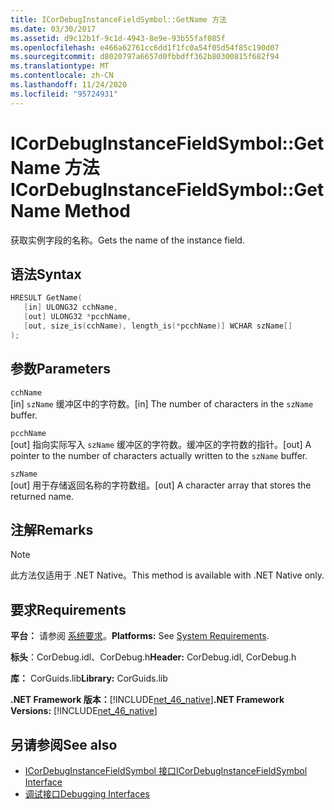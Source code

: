 ```yaml
---
title: ICorDebugInstanceFieldSymbol::GetName 方法
ms.date: 03/30/2017
ms.assetid: d9c12b1f-9c1d-4943-8e9e-93b55faf085f
ms.openlocfilehash: e466a62761cc6dd1f1fc0a54f05d54f85c190d07
ms.sourcegitcommit: d8020797a6657d0fbbdff362b80300815f682f94
ms.translationtype: MT
ms.contentlocale: zh-CN
ms.lasthandoff: 11/24/2020
ms.locfileid: "95724931"
---
```

# <a name="icordebuginstancefieldsymbolgetname-method"></a><span data-ttu-id="a0b5b-102">ICorDebugInstanceFieldSymbol::GetName 方法</span><span class="sxs-lookup"><span data-stu-id="a0b5b-102">ICorDebugInstanceFieldSymbol::GetName Method</span></span>

<span data-ttu-id="a0b5b-103">获取实例字段的名称。</span><span class="sxs-lookup"><span data-stu-id="a0b5b-103">Gets the name of the instance field.</span></span>  
  
## <a name="syntax"></a><span data-ttu-id="a0b5b-104">语法</span><span class="sxs-lookup"><span data-stu-id="a0b5b-104">Syntax</span></span>  
  
```cpp  
HRESULT GetName(  
   [in] ULONG32 cchName,
   [out] ULONG32 *pcchName,
   [out, size_is(cchName), length_is(*pcchName)] WCHAR szName[]  
);  
```  
  
## <a name="parameters"></a><span data-ttu-id="a0b5b-105">参数</span><span class="sxs-lookup"><span data-stu-id="a0b5b-105">Parameters</span></span>  

 `cchName`  
 <span data-ttu-id="a0b5b-106">[in] `szName` 缓冲区中的字符数。</span><span class="sxs-lookup"><span data-stu-id="a0b5b-106">[in] The number of characters in the `szName` buffer.</span></span>  
  
 `pcchName`  
 <span data-ttu-id="a0b5b-107">[out] 指向实际写入 `szName` 缓冲区的字符数。缓冲区的字符数的指针。</span><span class="sxs-lookup"><span data-stu-id="a0b5b-107">[out] A pointer to the number of characters actually written to the `szName` buffer.</span></span>  
  
 `szName`  
 <span data-ttu-id="a0b5b-108">[out] 用于存储返回名称的字符数组。</span><span class="sxs-lookup"><span data-stu-id="a0b5b-108">[out] A character array that stores the returned name.</span></span>  
  
## <a name="remarks"></a><span data-ttu-id="a0b5b-109">注解</span><span class="sxs-lookup"><span data-stu-id="a0b5b-109">Remarks</span></span>  
  
> [!NOTE]
> <span data-ttu-id="a0b5b-110">此方法仅适用于 .NET Native。</span><span class="sxs-lookup"><span data-stu-id="a0b5b-110">This method is available with .NET Native only.</span></span>  
  
## <a name="requirements"></a><span data-ttu-id="a0b5b-111">要求</span><span class="sxs-lookup"><span data-stu-id="a0b5b-111">Requirements</span></span>  

 <span data-ttu-id="a0b5b-112">**平台：** 请参阅 [系统要求](../../get-started/system-requirements.md)。</span><span class="sxs-lookup"><span data-stu-id="a0b5b-112">**Platforms:** See [System Requirements](../../get-started/system-requirements.md).</span></span>  
  
 <span data-ttu-id="a0b5b-113">**标头**：CorDebug.idl、CorDebug.h</span><span class="sxs-lookup"><span data-stu-id="a0b5b-113">**Header:** CorDebug.idl, CorDebug.h</span></span>  
  
 <span data-ttu-id="a0b5b-114">**库：** CorGuids.lib</span><span class="sxs-lookup"><span data-stu-id="a0b5b-114">**Library:** CorGuids.lib</span></span>  
  
 <span data-ttu-id="a0b5b-115">**.NET Framework 版本：**[!INCLUDE[net_46_native](../../../../includes/net-46-native-md.md)]</span><span class="sxs-lookup"><span data-stu-id="a0b5b-115">**.NET Framework Versions:** [!INCLUDE[net_46_native](../../../../includes/net-46-native-md.md)]</span></span>  
  
## <a name="see-also"></a><span data-ttu-id="a0b5b-116">另请参阅</span><span class="sxs-lookup"><span data-stu-id="a0b5b-116">See also</span></span>

- [<span data-ttu-id="a0b5b-117">ICorDebugInstanceFieldSymbol 接口</span><span class="sxs-lookup"><span data-stu-id="a0b5b-117">ICorDebugInstanceFieldSymbol Interface</span></span>](icordebuginstancefieldsymbol-interface.md)
- [<span data-ttu-id="a0b5b-118">调试接口</span><span class="sxs-lookup"><span data-stu-id="a0b5b-118">Debugging Interfaces</span></span>](debugging-interfaces.md)
